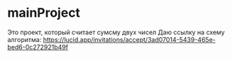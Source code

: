 # mainProject
Это проект, который считает сумсму двух чисел
Даю ссылку на схему алгоритма: https://lucid.app/invitations/accept/3ad07014-5439-465e-bed6-0c272921b49f
